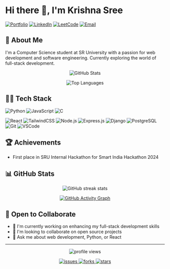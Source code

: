 

<!--
**krishnasree5/krishnasree5** is a ✨ _special_ ✨ repository because its `README.md` (this file) appears on your GitHub profile.

Here are some ideas to get you started:

- 🔭 I’m currently working on ...
- 🌱 I’m currently learning ...
- 👯 I’m looking to collaborate on ...
- 🤔 I’m looking for help with ...
- 💬 Ask me about ...
- 📫 How to reach me: ...
- 😄 Pronouns: ...
- ⚡ Fun fact: ...
-->

# Hi there 👋, I'm Krishna Sree

[![Portfolio](https://img.shields.io/badge/Portfolio-5340ff?style=for-the-badge&logo=Google-chrome&logoColor=white)](https://krishna-sree-portfolio.vercel.app/)
[![LinkedIn](https://img.shields.io/badge/LinkedIn-0077B5?style=for-the-badge&logo=linkedin&logoColor=white)](https://www.linkedin.com/in/gkrishnasree5/)
[![LeetCode](https://img.shields.io/badge/LeetCode-FFA116?style=for-the-badge&logo=LeetCode&logoColor=black)](https://leetcode.com/u/gkrishnasree5/)
[![Email](https://img.shields.io/badge/Email-D14836?style=for-the-badge&logo=gmail&logoColor=white)](mailto:gkrishnasree5@gmail.com)

## 💫 About Me
I'm a Computer Science student at SR University with a passion for web development and software engineering. Currently exploring the world of full-stack development.
<!-- while honing my skills in AI/ML. -->

<p align="center">
  <img src="https://github-readme-stats.vercel.app/api?username=krishnasree5&show_icons=true&theme=radical" alt="GitHub Stats" />
</p>
<p align="center">
  <img src="https://github-readme-stats.vercel.app/api/top-langs/?username=krishnasree5&layout=compact&theme=radical" alt="Top Languages" />
</p>

## 👨‍💻 Tech Stack
![Python](https://img.shields.io/badge/Python-3776AB?style=for-the-badge&logo=python&logoColor=white)
![JavaScript](https://img.shields.io/badge/JavaScript-F7DF1E?style=for-the-badge&logo=javascript&logoColor=black)
![C](https://img.shields.io/badge/C-00599C?style=for-the-badge&logo=c&logoColor=white)
<!-- ![Bootstrap](https://img.shields.io/badge/Bootstrap-563D7C?style=for-the-badge&logo=bootstrap&logoColor=white)
![jQuery](https://img.shields.io/badge/jQuery-0769AD?style=for-the-badge&logo=jquery&logoColor=white) -->
![React](https://img.shields.io/badge/React-20232A?style=for-the-badge&logo=react&logoColor=61DAFB)
![TailwindCSS](https://img.shields.io/badge/Tailwind_CSS-grey?style=for-the-badge&logo=tailwind-css&logoColor=38B2AC)
![Node.js](https://img.shields.io/badge/Node.js-339933?style=for-the-badge&logo=nodedotjs&logoColor=white)
![Express.js](https://img.shields.io/badge/Express.js-000000?style=for-the-badge&logo=express&logoColor=white)
![Django](https://img.shields.io/badge/Django-092E20?style=for-the-badge&logo=django&logoColor=white)
![PostgreSQL](https://img.shields.io/badge/PostgreSQL-316192?style=for-the-badge&logo=postgresql&logoColor=white)
![Git](https://img.shields.io/badge/Git-F05032?style=for-the-badge&logo=git&logoColor=white)
![VSCode](https://img.shields.io/badge/Visual_Studio_Code-0078D4?style=for-the-badge&logo=visual%20studio%20code&logoColor=white)

## 🏆 Achievements
- First place in SRU Internal Hackathon for Smart India Hackathon 2024
<!-- Top 10 in Genzeon GenzVerse Hackathon (out of 50+ teams) -->

## 📊 GitHub Stats

<p align="center">
  <img src="https://github-readme-streak-stats.herokuapp.com/?user=krishnasree5&theme=radical" alt="GitHub streak stats" />
</p>
<p align="center">
  <a href="https://github.com/ashutosh00710/github-readme-activity-graph">
    <img src="https://github-readme-activity-graph.vercel.app/graph?username=krishnasree5&theme=react-dark" alt="GitHub Activity Graph" />
  </a>
</p>

## 🤝 Open to Collaborate
- 🔭 I'm currently working on enhancing my full-stack development skills
- 👯 I'm looking to collaborate on open source projects
- 💬 Ask me about web development, Python, or React
<!-- - 🌱 I'm currently learning advanced React patterns and AI/ML concepts -->

---

<p align="center">
  <img src="https://komarev.com/ghpvc/?username=krishnasree5&label=Profile%20views&color=0e75b6&style=flat" alt="profile views" />
</p>

<p align="center">
  <a href="https://github.com/krishnasree5/krishnasree5/issues">
    <img src="https://img.shields.io/github/issues/krishnasree5/krishnasree5" alt="issues" />
  </a>
  <a href="https://github.com/krishnasree5/krishnasree5/network/members">
    <img src="https://img.shields.io/github/forks/krishnasree5/krishnasree5" alt="forks" />
  </a>
  <a href="https://github.com/krishnasree5/krishnasree5/stargazers">
    <img src="https://img.shields.io/github/stars/krishnasree5/krishnasree5" alt="stars" />
  </a>
</p>

